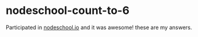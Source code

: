 # nodeschool-count-to-6
Participated in [nodeschool.io](nodeschool.io) and it was awesome!  these are my answers.
